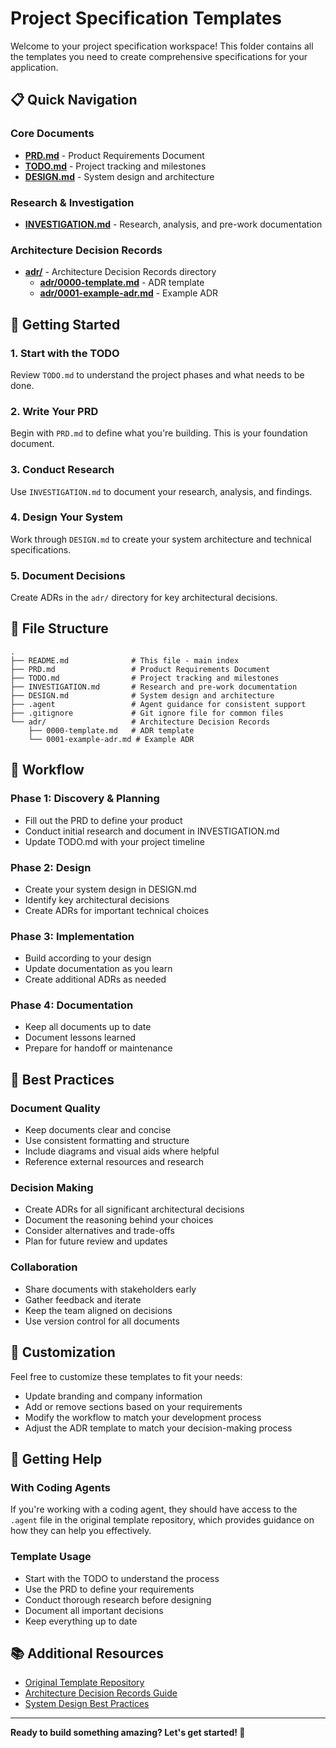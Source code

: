 # Project Specification Templates

Welcome to your project specification workspace! This folder contains all the templates you need to create comprehensive specifications for your application.

## 📋 Quick Navigation

### Core Documents
- **[PRD.md](PRD.md)** - Product Requirements Document
- **[TODO.md](TODO.md)** - Project tracking and milestones
- **[DESIGN.md](DESIGN.md)** - System design and architecture

### Research & Investigation
- **[INVESTIGATION.md](INVESTIGATION.md)** - Research, analysis, and pre-work documentation

### Architecture Decision Records
- **[adr/](adr/)** - Architecture Decision Records directory
  - **[adr/0000-template.md](adr/0000-template.md)** - ADR template
  - **[adr/0001-example-adr.md](adr/0001-example-adr.md)** - Example ADR



## 🚀 Getting Started

### 1. Start with the TODO
Review `TODO.md` to understand the project phases and what needs to be done.

### 2. Write Your PRD
Begin with `PRD.md` to define what you're building. This is your foundation document.

### 3. Conduct Research
Use `INVESTIGATION.md` to document your research, analysis, and findings.

### 4. Design Your System
Work through `DESIGN.md` to create your system architecture and technical specifications.

### 5. Document Decisions
Create ADRs in the `adr/` directory for key architectural decisions.

## 📁 File Structure

```
.
├── README.md              # This file - main index
├── PRD.md                 # Product Requirements Document
├── TODO.md                # Project tracking and milestones
├── INVESTIGATION.md       # Research and pre-work documentation
├── DESIGN.md              # System design and architecture
├── .agent                 # Agent guidance for consistent support
├── .gitignore             # Git ignore file for common files
└── adr/                   # Architecture Decision Records
    ├── 0000-template.md   # ADR template
    └── 0001-example-adr.md # Example ADR
```

## 🎯 Workflow

### Phase 1: Discovery & Planning
- Fill out the PRD to define your product
- Conduct initial research and document in INVESTIGATION.md
- Update TODO.md with your project timeline

### Phase 2: Design
- Create your system design in DESIGN.md
- Identify key architectural decisions
- Create ADRs for important technical choices

### Phase 3: Implementation
- Build according to your design
- Update documentation as you learn
- Create additional ADRs as needed

### Phase 4: Documentation
- Keep all documents up to date
- Document lessons learned
- Prepare for handoff or maintenance

## 📝 Best Practices

### Document Quality
- Keep documents clear and concise
- Use consistent formatting and structure
- Include diagrams and visual aids where helpful
- Reference external resources and research

### Decision Making
- Create ADRs for all significant architectural decisions
- Document the reasoning behind your choices
- Consider alternatives and trade-offs
- Plan for future review and updates

### Collaboration
- Share documents with stakeholders early
- Gather feedback and iterate
- Keep the team aligned on decisions
- Use version control for all documents

## 🔧 Customization

Feel free to customize these templates to fit your needs:
- Update branding and company information
- Add or remove sections based on your requirements
- Modify the workflow to match your development process
- Adjust the ADR template to match your decision-making process

## 🤝 Getting Help

### With Coding Agents
If you're working with a coding agent, they should have access to the `.agent` file in the original template repository, which provides guidance on how they can help you effectively.

### Template Usage
- Start with the TODO to understand the process
- Use the PRD to define your requirements
- Conduct thorough research before designing
- Document all important decisions
- Keep everything up to date

## 📚 Additional Resources

- [Original Template Repository](https://github.com/your-username/spec-template)
- [Architecture Decision Records Guide](https://adr.github.io/)
- [System Design Best Practices](https://github.com/donnemartin/system-design-primer)

---

**Ready to build something amazing? Let's get started! 🚀** 